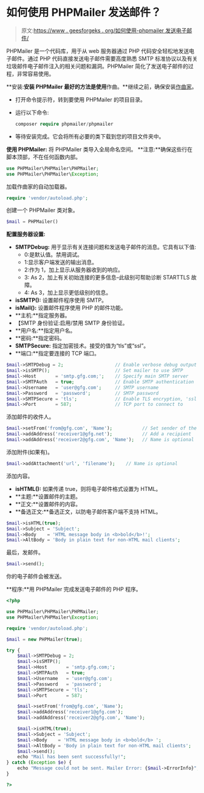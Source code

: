 # 如何使用 PHPMailer 发送邮件？

> 原文:[https://www . geesforgeks . org/如何使用-phpmailer 发送电子邮件/](https://www.geeksforgeeks.org/how-to-send-an-email-using-phpmailer/)

PHPMailer 是一个代码库，用于从 web 服务器通过 PHP 代码安全轻松地发送电子邮件。通过 PHP 代码直接发送电子邮件需要高度熟悉 SMTP 标准协议以及有关垃圾邮件电子邮件注入的相关问题和漏洞。PHPMailer 简化了发送电子邮件的过程，非常容易使用。

**安装:**安装 PHPMailer 最好的方法是使用**作曲。**继续之前，确保安装[作曲家](https://getcomposer.org/)。

*   打开命令提示符，转到要使用 PHPMailer 的项目目录。
*   运行以下命令:

    ```php
    composer require phpmailer/phpmailer
    ```

*   等待安装完成。它会将所有必要的类下载到您的项目文件夹中。

**使用 PHPMailer:**
将 PHPMailer 类导入全局命名空间。
**注意:**确保这些行在脚本顶部，不在任何函数内部。

```php
use PHPMailer\PHPMailer\PHPMailer;
use PHPMailer\PHPMailer\Exception;

```

加载作曲家的自动加载器。

```php
require 'vendor/autoload.php';

```

创建一个 PHPMailer 类对象。

```php
$mail = PHPMailer()
```

**配置服务器设置:**

*   **SMTPDebug:** 用于显示有关连接问题和发送电子邮件的消息。它具有以下值:
    *   0:是默认值。禁用调试。
    *   1:显示客户端发送的输出消息。
    *   2:作为 1，加上显示从服务器收到的响应。
    *   3: As 2，加上有关初始连接的更多信息–此级别可帮助诊断 STARTTLS 故障。
    *   4: As 3，加上显示更低级别的信息。
*   **isSMTP():** 设置邮件程序使用 SMTP。
*   **isMail():** 设置邮件程序使用 PHP 的邮件功能。
*   **主机:**指定服务器。
*   【SMTP 身份验证:启用/禁用 SMTP 身份验证。
*   **用户名:**指定用户名。
*   **密码:**指定密码。
*   **SMTPSecure:** 指定加密技术。接受的值为“tls”或“ssl”。
*   **端口:**指定要连接的 TCP 端口。

```php
$mail->SMTPDebug = 2;                   // Enable verbose debug output
$mail->isSMTP();                        // Set mailer to use SMTP
$mail->Host       = 'smtp.gfg.com;';    // Specify main SMTP server
$mail->SMTPAuth   = true;               // Enable SMTP authentication
$mail->Username   = 'user@gfg.com';     // SMTP username
$mail->Password   = 'password';         // SMTP password
$mail->SMTPSecure = 'tls';              // Enable TLS encryption, 'ssl' also accepted
$mail->Port       = 587;                // TCP port to connect to

```

添加邮件的收件人。

```php
$mail->setFrom('from@gfg.com', 'Name');           // Set sender of the mail
$mail->addAddress('receiver1@gfg.net');           // Add a recipient
$mail->addAddress('receiver2@gfg.com', 'Name');   // Name is optional

```

添加附件(如果有)。

```php
$mail->addAttachment('url', 'filename');    // Name is optional

```

添加内容。

*   **isHTML():** 如果传递 true，则将电子邮件格式设置为 HTML。
*   **主题:**设置邮件的主题。
*   **正文:**设置邮件的内容。
*   **备选正文:**备选正文，以防电子邮件客户端不支持 HTML。

```php
$mail->isHTML(true);                                  
$mail->Subject = 'Subject';
$mail->Body    = 'HTML message body in <b>bold</b>!';
$mail->AltBody = 'Body in plain text for non-HTML mail clients';

```

最后，发邮件。

```php
$mail->send();
```

你的电子邮件会被发送。

**程序:**用 PHPMailer 完成发送电子邮件的 PHP 程序。

```php
<?php

use PHPMailer\PHPMailer\PHPMailer;
use PHPMailer\PHPMailer\Exception;

require 'vendor/autoload.php';

$mail = new PHPMailer(true);

try {
    $mail->SMTPDebug = 2;                                       
    $mail->isSMTP();                                            
    $mail->Host       = 'smtp.gfg.com;';                    
    $mail->SMTPAuth   = true;                             
    $mail->Username   = 'user@gfg.com';                 
    $mail->Password   = 'password';                        
    $mail->SMTPSecure = 'tls';                              
    $mail->Port       = 587;  

    $mail->setFrom('from@gfg.com', 'Name');           
    $mail->addAddress('receiver1@gfg.com');
    $mail->addAddress('receiver2@gfg.com', 'Name');

    $mail->isHTML(true);                                  
    $mail->Subject = 'Subject';
    $mail->Body    = 'HTML message body in <b>bold</b> ';
    $mail->AltBody = 'Body in plain text for non-HTML mail clients';
    $mail->send();
    echo "Mail has been sent successfully!";
} catch (Exception $e) {
    echo "Message could not be sent. Mailer Error: {$mail->ErrorInfo}";
}

?>
```